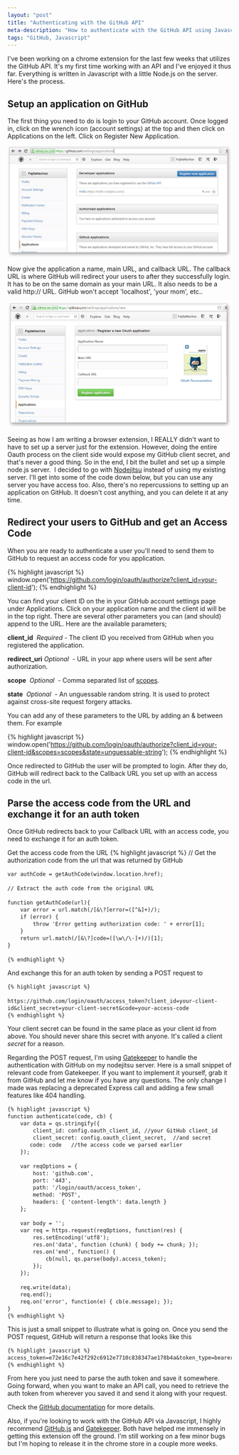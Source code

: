 ```yaml
---
layout: "post"
title: "Authenticating with the GitHub API"
meta-description: "How to authenticate with the GitHub API using Javascript."
tags: "GitHub, Javascript"
---
```


I've been working on a chrome extension for the last few weeks that utilizes the
GitHub API. It's my first time working with an API and I've enjoyed it thus far. 
Everything is written in Javascript with a little Node.js on the server. Here's 
the process.

Setup an application on GitHub
----------------------------------

The first thing you need to do is login to your GitHub account. Once logged in, 
click on the wrench icon (account settings) at the top and then click on 
Applications on the left. Click on Register New Application.

![GitHub-Setup][1]

Now give the application a name, main URL, and callback URL. The 
callback URL is where GitHub will redirect your users to after they successfully 
login. It has to be on the same domain as your main URL. It also needs to be a 
valid http:// URL. GitHub won't accept 'localhost', 'your mom', etc..

![New-GitHub-Application][2]

Seeing as how I am writing a browser extension, I REALLY didn't want to have to 
set up a server just for the extension. However, doing the entire Oauth process 
on the client side would expose my GitHub client secret, and that's never a good 
thing. So in the end, I bit the bullet and set up a simple node.js server.  I 
decided to go with [Nodejitsu][3] instead of using my existing server. I'll get 
into some of the code down below, but you can use any server you have access too. 
Also, there's no repercussions to setting up an application on GitHub. It doesn't 
cost anything, and you can delete it at any time.

Redirect your users to GitHub and get an Access Code
----------------------------------------------------

When you are ready to authenticate a user you'll need to send them to GitHub to 
request an access code for you application.

{% highlight javascript %}
    window.open('https://github.com/login/oauth/authorize?client_id=your-client-id');
{% endhighlight %}

You can find your client ID on the in your GitHub account settings page under 
Applications. Click on your application name and the client id will be in the 
top right. There are several other parameters you can (and should) append to the 
URL. Here are the available parameters;

**client_id**  *Required* - The client ID you received from GitHub when you registered the application.

**redirect_uri** *Optional*  - URL in your app where users will be sent after authorization.

**scope**  *Optional*  - Comma separated list of [scopes][4].

**state**  *Optional*  - An unguessable random string. It is used to protect against cross-site request forgery attacks.

You can add any of these parameters to the URL by adding an & between them. For example

{% highlight javascript %}
    window.open('https://github.com/login/oauth/authorize?client_id=your-client-id&scopes=scopes&state=unguessable-string');
{% endhighlight %}

Once redirected to GitHub the user will be prompted to login. After they do, 
GitHub will redirect back to the Callback URL you set up with an access code in the url.

Parse the access code from the URL and exchange it for an auth token
----------------------------------------------------------------------------------

Once GitHub redirects back to your Callback URL with an access code, you need to exchange it for an auth token.

Get the access code from the URL
    {% highlight javascript %}
    // Get the authorization code from the url that was returned by GitHub
    
    var authCode = getAuthCode(window.location.href);

    // Extract the auth code from the original URL
    
    function getAuthCode(url){
        var error = url.match(/[&\?]error=([^&]+)/);
        if (error) {
            throw 'Error getting authorization code: ' + error[1];
        }
        return url.match(/[&\?]code=([\w\/\-]+)/)[1];
    }

    {% endhighlight %}

And exchange this for an auth token by sending a POST request to

    {% highlight javascript %}

    https://github.com/login/oauth/access_token?client_id=your-client-id&client_secret=your-client-secret&code=your-access-code
    {% endhighlight %}

Your client secret can be found in the same place as your client id from above. 
You should never share this secret with anyone. It's called a client *secret* 
for a reason.

Regarding the POST request, I'm using [Gatekeeper][5] to handle the 
authentication with GitHub on my nodejitsu server. Here is a small snippet of 
relevant code from Gatekeeper. If you want to implement it yourself, grab it 
from GitHub and let me know if you have any questions. The only change I made 
was replacing a deprecated Express call and adding a few small features like 
404 handling.

    {% highlight javascript %}
    function authenticate(code, cb) {
        var data = qs.stringify({
            client_id: config.oauth_client_id, //your GitHub client_id
            client_secret: config.oauth_client_secret,  //and secret
           code: code   //the access code we parsed earlier
        });

        var reqOptions = {
            host: 'github.com',
            port: '443',
            path: '/login/oauth/access_token',
            method: 'POST',
            headers: { 'content-length': data.length }
        };

        var body = '';
        var req = https.request(reqOptions, function(res) {
            res.setEncoding('utf8');
            res.on('data', function (chunk) { body += chunk; });
            res.on('end', function() {
                cb(null, qs.parse(body).access_token);
            });
        });

        req.write(data);
        req.end();
        req.on('error', function(e) { cb(e.message); });
    }
    {% endhighlight %}

This is just a small snippet to illustrate what is going on. Once you send the 
POST request, GitHub will return a response that looks like this

    {% highlight javascript %}
    access_token=e72e16c7e42f292c6912e7710c838347ae178b4a&token_type=bearer
    {% endhighlight %}

From here you just need to parse the auth token and save it somewhere. 
Going forward, when you want to make an API call, you need to retrieve the 
auth token from wherever you saved it and send it along with your request.

Check the [GitHub documentation][6] for more details.

Also, if you're looking to work with the GitHub API via Javascript, I highly 
recommend [GitHub.js][7] and [Gatekeeper][5]. Both have helped me immensely in 
getting this extension off the ground. I'm still working on a few minor bugs 
but I'm hoping to release it in the chrome store in a couple more weeks.

[1]: /img/github-app-setup.jpg "GitHub Applications"
[2]: /img/github-app-new.jpg "New GitHub Application"
[3]: https://www.nodejitsu.com/ "Nodejitsu"
[4]: http://developer.github.com/v3/oauth/#scopes
[5]: https://github.com/prose/gatekeeper "Gatekeeper.js"
[6]: href="http://developer.github.com/v3/ "GitHub Documentation"
[7]: https://github.com/michael/github "GitHub.js"
